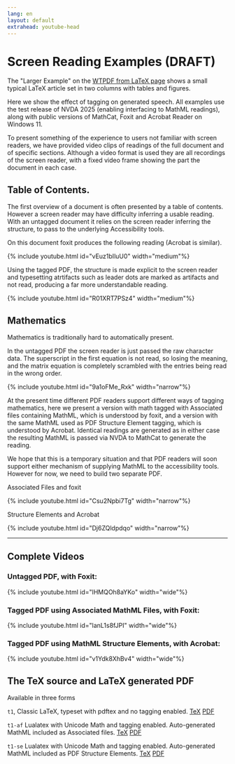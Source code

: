 ```yaml
---
lang: en
layout: default
extrahead: youtube-head
---
```


# Screen Reading Examples (DRAFT)


The "Larger Example" on the [WTPDF from LaTeX page](https://latex3.github.io/tagging-project/documentation/wtpdf-from-latex#a-larger-example)
shows a small typical LaTeX article set in two columns with tables and figures.

Here we show the effect of tagging on generated speech. All examples
use the test release of NVDA 2025 (enabling interfacing to MathML
readings), along with public versions of MathCat,  Foxit and 
Acrobat Reader on Windows 11.

To present something of the experience to users not familiar with screen
readers, we have provided video clips of readings of the full document
and of specific sections. Although a video format is used they are all
recordings of the screen reader, with a fixed video frame showing the
part the document in each case.


## Table of Contents.

The first overview of a document is often presented by a table of
contents. However a screen reader may have difficulty inferring a
usable reading. With an untagged document it relies on the screen
reader inferring the structure, to pass to the underlying Accessibility
tools.

On this document foxit produces the following reading (Acrobat is similar).


<!-- toc untagged tagged foxit -->
{% include youtube.html id="vEuz1bIluU0" width="medium"%}




Using the tagged PDF, the structure is made explicit to the screen
reader and typesetting atrtifacts such as leader dots are marked as
artifacts and not read, producing a far more understandable reading.

<!-- toc tagged foxit -->
{% include youtube.html id="R01XRT7PSz4" width="medium"%}




## Mathematics

Mathematics is traditionally hard to automatically present.

In the untagged PDF the screen reader is just passed the raw
character data.  The superscript in the first equation is not read, so
losing the meaning, and the matrix equation is completely scrambled
with the entries being read in the wrong order.

<!-- math untagged foxit -->
{% include youtube.html id="9a1oFMe_Rxk" width="narrow"%}


At the present time different PDF readers support different ways of
tagging mathematics, here we present a version with math tagged with
Associated files containing MathML, which is understood by foxit, and
a version with the same MathML used as PDF Structure Element tagging,
which is understood by Acrobat. Identical readings are generated as in
either case the resulting MathML is passed via NVDA to MathCat to
generate the reading.

We hope that this is a temporary situation and that PDF readers will
soon support either mechanism of supplying MathML to the accessibility
tools. However for now, we need to build two separate PDF.

Associated Files and foxit

<!-- math af  foxit -->
{% include youtube.html id="Csu2Npbi7Tg" width="narrow"%}

Structure Elements and Acrobat

<!-- math se acrobat -->
{% include youtube.html id="Dj6ZQldpdqo" width="narrow"%}


-----


## Complete Videos

### Untagged PDF, with Foxit:


<!-- t1 full foxit -->
{% include youtube.html id="lHMQOh8aYKo" width="wide"%}


### Tagged PDF using Associated MathML Files, with Foxit:


<!-- t1 af full foxit -->
{% include youtube.html id="lanL1s8fJPI" width="wide"%}




### Tagged PDF using MathML Structure Elements, with Acrobat:

<!-- t1 se full acrobat -->
{% include youtube.html id="v1Ydk8XhBv4" width="wide"%}



## The TeX source and LaTeX generated PDF

Available in three forms

`t1`, Classic LaTeX, typeset with pdftex and no tagging enabled.
[TeX](https://drive.google.com/file/d/1e-RD0C94hhoC9MyaXACqfwHJPqfhGLy7/view?usp=sharing)
[PDF](https://drive.google.com/file/d/1xSQc9mI41Vfblw2dJH_E1KTaSBdoPw6S/view?usp=drive_link)

`t1-af` Lualatex with Unicode Math and tagging enabled. Auto-generated MathML included as Associated files.
[TeX](https://drive.google.com/file/d/1VOcJdZuuLE0D6PqbtDd6gfIsTh5kyjqS/view?usp=drive_link)
[PDF](https://drive.google.com/file/d/16dUVtSZ2ToIsxyrQQ0D2-HCmGCgL3G41/view?usp=drive_link)

`t1-se`  Lualatex with Unicode Math and tagging enabled. Auto-generated MathML included as PDF Structure Elements.
[TeX](https://drive.google.com/file/d/1G2F3ObXlLfX6wQZqLJ7P2smbs--Q65kc/view?usp=drive_link)
[PDF](https://drive.google.com/file/d/17uJ7cIHkiTqr5HkPS3l0kmyvA4iW5HGA/view?usp=drive_link)






